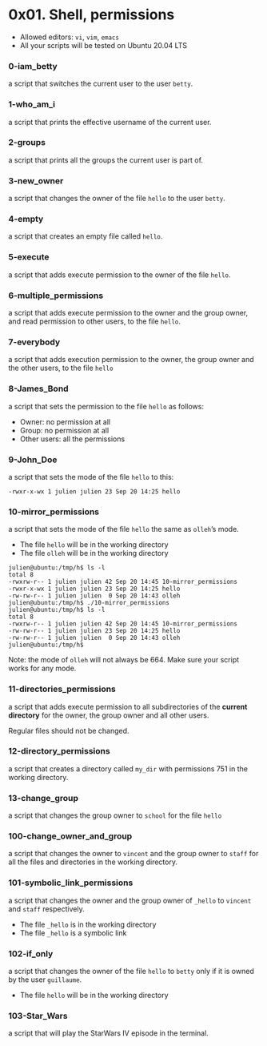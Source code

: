 # 0x01. Shell, permissions
-   Allowed editors:  `vi`,  `vim`,  `emacs`
-   All your scripts will be tested on Ubuntu 20.04 LTS

### 0-iam_betty
a script that switches the current user to the user `betty`.

### 1-who_am_i
a script that prints the effective username of the current user.

### 2-groups
a script that prints all the groups the current user is part of.

### 3-new_owner
a script that changes the owner of the file `hello` to the user `betty`.

### 4-empty
a script that creates an empty file called `hello`.

### 5-execute
a script that adds execute permission to the owner of the file `hello`.

### 6-multiple_permissions
a script that adds execute permission to the owner and the group owner, and read permission to other users, to the file `hello`.

### 7-everybody
a script that adds execution permission to the owner, the group owner and the other users, to the file `hello`

### 8-James_Bond
a script that sets the permission to the file  `hello`  as follows:

-   Owner: no permission at all
-   Group: no permission at all
-   Other users: all the permissions

### 9-John_Doe
a script that sets the mode of the file  `hello`  to this:

```
-rwxr-x-wx 1 julien julien 23 Sep 20 14:25 hello
```

### 10-mirror_permissions
a script that sets the mode of the file  `hello`  the same as  `olleh`’s mode.

-   The file  `hello`  will be in the working directory
-   The file  `olleh`  will be in the working directory

```
julien@ubuntu:/tmp/h$ ls -l
total 8
-rwxrw-r-- 1 julien julien 42 Sep 20 14:45 10-mirror_permissions
-rwxr-x-wx 1 julien julien 23 Sep 20 14:25 hello
-rw-rw-r-- 1 julien julien  0 Sep 20 14:43 olleh
julien@ubuntu:/tmp/h$ ./10-mirror_permissions 
julien@ubuntu:/tmp/h$ ls -l
total 8
-rwxrw-r-- 1 julien julien 42 Sep 20 14:45 10-mirror_permissions
-rw-rw-r-- 1 julien julien 23 Sep 20 14:25 hello
-rw-rw-r-- 1 julien julien  0 Sep 20 14:43 olleh
julien@ubuntu:/tmp/h$ 

```

Note: the mode of  `olleh`  will not always be 664. Make sure your script works for any mode.

### 11-directories_permissions
a script that adds execute permission to all subdirectories of the  **current directory**  for the owner, the group owner and all other users.

Regular files should not be changed.

### 12-directory_permissions
a script that creates a directory called `my_dir` with permissions 751 in the working directory.

### 13-change_group
a script that changes the group owner to `school` for the file `hello`

### 100-change_owner_and_group
a script that changes the owner to `vincent` and the group owner to `staff` for all the files and directories in the working directory.

### 101-symbolic_link_permissions
a script that changes the owner and the group owner of  `_hello`  to  `vincent`  and  `staff`  respectively.

-   The file  `_hello`  is in the working directory
-   The file  `_hello`  is a symbolic link

### 102-if_only
a script that changes the owner of the file  `hello`  to  `betty`  only if it is owned by the user  `guillaume`.

-   The file  `hello`  will be in the working directory

### 103-Star_Wars
a script that will play the StarWars IV episode in the terminal.
